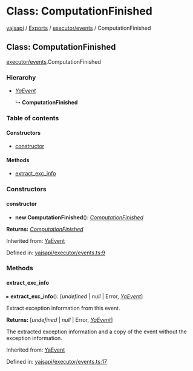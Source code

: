 # Class: ComputationFinished

[yajsapi](../yajsapi.md) / [Exports](../modules/) / [executor/events](../modules/executor_events.md) / ComputationFinished

## Class: ComputationFinished

[executor/events](../modules/executor_events.md).ComputationFinished

### Hierarchy

* [_YaEvent_](executor_events.yaevent.md)

  ↳ **ComputationFinished**

### Table of contents

#### Constructors

* [constructor](executor_events.computationfinished.md#constructor)

#### Methods

* [extract\_exc\_info](executor_events.computationfinished.md#extract_exc_info)

### Constructors

#### constructor

* **new ComputationFinished**\(\): [_ComputationFinished_](executor_events.computationfinished.md)

**Returns:** [_ComputationFinished_](executor_events.computationfinished.md)

Inherited from: [YaEvent](executor_events.yaevent.md)

Defined in: [yajsapi/executor/events.ts:9](https://github.com/golemfactory/yajsapi/blob/289a25a/yajsapi/executor/events.ts#L9)

### Methods

#### extract\_exc\_info

▸ **extract\_exc\_info**\(\): \[_undefined_ \| _null_ \| Error, [_YaEvent_](executor_events.yaevent.md)\]

Extract exception information from this event.

**Returns:** \[_undefined_ \| _null_ \| Error, [_YaEvent_](executor_events.yaevent.md)\]

The extracted exception information and a copy of the event without the exception information.

Inherited from: [YaEvent](executor_events.yaevent.md)

Defined in: [yajsapi/executor/events.ts:17](https://github.com/golemfactory/yajsapi/blob/289a25a/yajsapi/executor/events.ts#L17)


